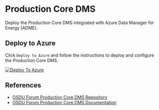 # Production Core DMS

Deploy the Production Core DMS integrated with Azure Data Manager for Energy (ADME). 

## Deploy to Azure

Click `Deploy to Azure` and follow the instructions to deploy and configure the Production Core DMS.

[![Deploy To Azure](https://docs.microsoft.com/en-us/azure/templates/media/deploy-to-azure.svg)](https://portal.azure.com/#blade/Microsoft_Azure_CreateUIDef/CustomDeploymentBlade/uri/https%3A%2F%2Fgithub.com%2FEirikHaughom%2FADME%2Fblob%2Fmain%2FGuides%2FConnected%2520Production%2520DDMS%2Fazuredeploy.json/uiFormDefinitionUri/https%3A%2F%2Fgithub.com%2FEirikHaughom%2FADME%2Fblob%2Fmain%2FGuides%2FConnected%2520Production%2520DDMS%2Fuidefinition.json)

## References

- [OSDU Forum Production Core DMS Repository](https://community.opengroup.org/osdu/platform/domain-data-mgmt-services/production/core/dspdm-services/-/tree/main)
- [OSDU Forum Production Core DMS Documentation](https://osdu.pages.opengroup.org/platform/domain-data-mgmt-services/production/core/dspdm-services/PDM/1.0/data-model-usage-guide/Overview.html)
